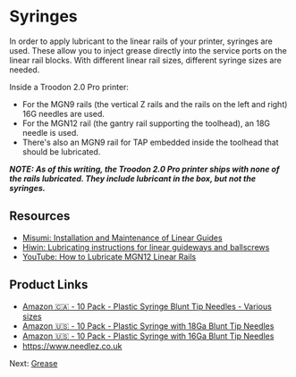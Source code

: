 # Syringes
In order to apply lubricant to the linear rails of your printer, syringes are used. These allow you to inject grease directly into the service ports on the linear rail blocks. 
With different linear rail sizes, different syringe sizes are needed. 

Inside a Troodon 2.0 Pro printer:
- For the MGN9 rails (the vertical Z rails and the rails on the left and right) 16G needles are used.
- For the MGN12 rail (the gantry rail supporting the toolhead), an 18G needle is used.
- There's also an MGN9 rail for TAP embedded inside the toolhead that should be lubricated.

***NOTE: As of this writing, the Troodon 2.0 Pro printer ships with none of the rails lubricated. They include lubricant in the box, but not the syringes.***

## Resources
- [Misumi: Installation and Maintenance of Linear Guides](https://us.misumi-ec.com/pdf/fa/2010/p0501.pdf)
- [Hiwin: Lubricating instructions for linear guideways and ballscrews](https://www.hiwin.com/wp-content/uploads/lubricating_instructions.pdf)
- [YouTube: How to Lubricate MGN12 Linear Rails](https://www.youtube.com/watch?v=GWzz6fQiWmw)

## Product Links
- [Amazon 🇨🇦 - 10 Pack - Plastic Syringe Blunt Tip Needles - Various sizes](https://a.co/d/cmNPUo2)
- [Amazon 🇺🇸 - 10 Pack - Plastic Syringe with 18Ga Blunt Tip Needles](https://a.co/d/dMXu7Gv)
- [Amazon 🇺🇸 - 10 Pack - Plastic Syringe with 16Ga Blunt Tip Needles](https://a.co/d/1T7yKLE)
- https://www.needlez.co.uk

Next: [Grease](https://github.com/500Foods/WelcomeToTroodon/blob/main/docs/level_1/grease.md)
